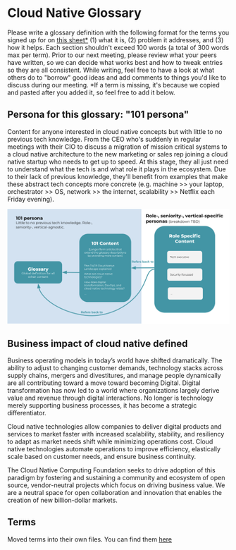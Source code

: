 # Cloud Native Glossary

Please write a glossary definition with the following format for the terms you signed up for on [this sheet*](https://docs.google.com/spreadsheets/d/1AP8Ts4e6o9GTA_df406f0ceruSLKSmd1uahf1NfsB3I/edit#gid=1925947464)  (1) what it is, (2) problem it addresses, and (3) how it helps.  Each section shouldn't exceed 100 words (a total of 300 words max per term).
Prior to our next meeting, please review what your peers have written, so we can decide what works best and how to tweak entries so they are all consistent. While writing, feel free to have a look at what others do to "borrow" good ideas and add comments to things you'd like to discuss during our meeting. 
*If a term is missing, it's because we copied and pasted after you added it, so feel free to add it below.

## Persona for this glossary: "101 persona" 

Content for anyone interested in cloud native concepts but with little to no previous tech knowledge. From the CEO who's suddenly in regular meetings with their CIO to discuss a migration of mission critical systems to a cloud native architecture to the new marketing or sales rep joining a cloud native startup who needs to get up to speed. 
At this stage, they all just need to understand what the tech is and what role it plays in the ecosystem. Due to their lack of previous knowledge, they'll benefit from examples that make these abstract tech concepts more concrete (e.g. machine >> your laptop, orchestrator >> OS, network >> the internet, scalability >> Netflix each Friday evening).

![personas](/images/personas.png)



## Business impact of cloud native defined

Business operating models in today’s world have shifted dramatically. The ability to adjust to changing customer demands, technology stacks across supply chains, mergers and divestitures, and manage people dynamically are all contributing toward a move toward becoming Digital.  Digital transformation has now led to a world where organizations largely derive value and revenue through digital interactions. No longer is technology merely supporting business processes, it has become a strategic differentiator. 

Cloud native technologies allow companies to deliver digital products and services to market faster with increased scalability, stability, and resiliency to adapt as market needs shift while minimizing operations cost. Cloud native technologies automate operations to improve efficiency, elastically scale based on customer needs, and ensure business continuity.

The Cloud Native Computing Foundation seeks to drive adoption of this paradigm by fostering and sustaining a community and ecosystem of open source, vendor-neutral projects which focus on driving business value. We are a neutral space for open collaboration and innovation that enables the creation of new billion-dollar markets.


## Terms

Moved terms into their own files. You can find them [here](/definitions)
